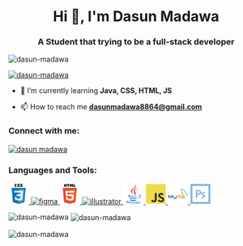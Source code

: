 <h1 align="center">Hi 👋, I'm Dasun Madawa</h1>
<h3 align="center">A Student that trying to be a full-stack developer</h3>

<p align="left"> <img src="https://komarev.com/ghpvc/?username=dasun-madawa&label=Profile%20views&color=0e75b6&style=flat" alt="dasun-madawa" /> </p>

<p align="left"> <a href="https://github.com/ryo-ma/github-profile-trophy"><img src="https://github-profile-trophy.vercel.app/?username=dasun-madawa" alt="dasun-madawa" /></a> </p>

- 🌱 I’m currently learning **Java, CSS, HTML, JS**

- 📫 How to reach me **dasunmadawa8864@gmail.com**

<h3 align="left">Connect with me:</h3>
<p align="left">
<a href="https://www.hackerrank.com/dasun madawa" target="blank"><img align="center" src="https://raw.githubusercontent.com/rahuldkjain/github-profile-readme-generator/master/src/images/icons/Social/hackerrank.svg" alt="dasun madawa" height="30" width="40" /></a>
</p>

<h3 align="left">Languages and Tools:</h3>
<p align="left"> <a href="https://www.w3schools.com/css/" target="_blank" rel="noreferrer"> <img src="https://raw.githubusercontent.com/devicons/devicon/master/icons/css3/css3-original-wordmark.svg" alt="css3" width="40" height="40"/> </a> <a href="https://www.figma.com/" target="_blank" rel="noreferrer"> <img src="https://www.vectorlogo.zone/logos/figma/figma-icon.svg" alt="figma" width="40" height="40"/> </a> <a href="https://www.w3.org/html/" target="_blank" rel="noreferrer"> <img src="https://raw.githubusercontent.com/devicons/devicon/master/icons/html5/html5-original-wordmark.svg" alt="html5" width="40" height="40"/> </a> <a href="https://www.adobe.com/in/products/illustrator.html" target="_blank" rel="noreferrer"> <img src="https://www.vectorlogo.zone/logos/adobe_illustrator/adobe_illustrator-icon.svg" alt="illustrator" width="40" height="40"/> </a> <a href="https://www.java.com" target="_blank" rel="noreferrer"> <img src="https://raw.githubusercontent.com/devicons/devicon/master/icons/java/java-original.svg" alt="java" width="40" height="40"/> </a> <a href="https://developer.mozilla.org/en-US/docs/Web/JavaScript" target="_blank" rel="noreferrer"> <img src="https://raw.githubusercontent.com/devicons/devicon/master/icons/javascript/javascript-original.svg" alt="javascript" width="40" height="40"/> </a> <a href="https://www.mysql.com/" target="_blank" rel="noreferrer"> <img src="https://raw.githubusercontent.com/devicons/devicon/master/icons/mysql/mysql-original-wordmark.svg" alt="mysql" width="40" height="40"/> </a> <a href="https://www.photoshop.com/en" target="_blank" rel="noreferrer"> <img src="https://raw.githubusercontent.com/devicons/devicon/master/icons/photoshop/photoshop-line.svg" alt="photoshop" width="40" height="40"/> </a> </p>

<p><img align="left" src="https://github-readme-stats.vercel.app/api/top-langs?username=dasun-madawa&show_icons=true&locale=en&layout=compact" alt="dasun-madawa" /></p>

<p>&nbsp;<img align="center" src="https://github-readme-stats.vercel.app/api?username=dasun-madawa&show_icons=true&locale=en" alt="dasun-madawa" /></p>

<p><img align="center" src="https://github-readme-streak-stats.herokuapp.com/?user=dasun-madawa&" alt="dasun-madawa" /></p> 
